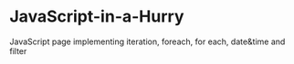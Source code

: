 # JavaScript-in-a-Hurry
JavaScript page implementing iteration, foreach, for each, date&amp;time and filter
